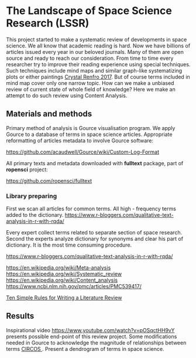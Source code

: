 # The Landscape of Space Science Research (LSSR)
This project started to make a systematic review of developments in space science. We all know that academic reading is hard. Now we have billions of articles issued every year in our beloved journals. Many of them are open source and ready to reach our consideration. From time to time every researcher try to improve their reading experience using special techniques. Such techniques include mind maps and similar graph-like systematizing  plots or either paintings [Crystal Renfro 2017](https://doi.org/10.1016/j.acalib.2017.02.004). But of course terms included in mind map cover only one narrow topic. How can we make a unbiased review of current state of whole field of knowledge? Here we make an attempt to do such review using Content Analysis.

## Materials and methods

Primary method of analysis is Gource visualisation program. We apply Gource to a database of terms in space science articles. Appropriate reformatting of articles metadata to involve Gource software:

<https://github.com/acaudwell/Gource/wiki/Custom-Log-Format>

All primary texts and metadata downloaded with **fulltext** package, part of **ropensci** project:

<https://github.com/ropensci/fulltext>



### Library preparing

First we scan all articles for common terms. All high - frequency terms added to the dictionary. https://www.r-bloggers.com/qualitative-text-analysis-in-r-with-rqda/

Every expert collect terms related to separate section of space research. Second the experts analyze dictionary for synonyms and clear his part of dictionary. It is the most time consuming procedure. 

<https://www.r-bloggers.com/qualitative-text-analysis-in-r-with-rqda/>



<https://en.wikipedia.org/wiki/Meta-analysis>
<https://en.wikipedia.org/wiki/Systematic_review>
<https://en.wikipedia.org/wiki/Content_analysis>
<https://www.ncbi.nlm.nih.gov/pmc/articles/PMC539417/>



[Ten Simple Rules for Writing a Literature Review]( http://journals.plos.org/ploscompbiol/article?id=10.1371/journal.pcbi.1003149 )


## Results

Inspirational video <https://www.youtube.com/watch?v=pOSqctHH9vY> presents possible end-point of this review project. Some modifications needed in Gource to acknowledge the magnitude of relationships between terms [CIRCOS ](http://circos.ca/guide/tables/). 
Present a dendrogram of terms in space science.

